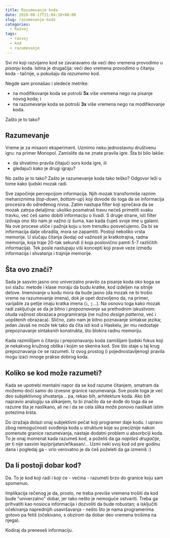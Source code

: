 ```yaml
---
title: Razumevanje koda
date: 2018-08-17T21:04:18+00:00
slug: razumevanje-koda
categories:
  - Razvoj
tags:
  - razvoj
  - kod
  - razumevanje
---
```


Svi mi koji razvijamo kod se zavaravamo da veći deo vremena provodimo u _pisanju_ koda. Istina je drugačija: veći deo vremena provodimo u čitanju koda - tačnije, u pokušaju da _razumemo_ kod.

Negde sam pronašao i sledeće metrike:

+ na modifikovanje koda se potroši **5x** više vremena nego na pisanje novog koda; i
+ na razumevanje koda se potroši **3x** više vremena nego na modifikovanje koda.

Zašto je to tako?

## Razumevanje

Vreme je za misaoni eksperiment. Uzmimo neku jednostavnu društvenu igru: na primer Monopol. Zamislite da ne znate pravila igre. Šta bi bilo lakše:

+ da shvatimo pravila čitajući sors koda igre, ili
+ gledajući kako je drugi igraju?

No zašto je to tako? Zašto je razumevanje koda tako teško? Odgovor leži u tome kako ljudski mozak radi.

Sve započinje percepcijom informacija. Njih mozak transformiše raznim mehanizmima (_top-down_, _bottom-up_) koji dovode do toga da se informacija procesira do određenog nivoa. Zatim nastupa filter koji sprečava da se mozak zatrpa detaljima: ukoliko posmatraš travu nećeš primetiti svaku travku, već ćeš samo dobiti informaciju o livadi. S druge strane, isti filter izdvaja ono što nam je važno iz šuma, kao kada čuješ svoje ime u galami. Na ove procese utiče i pažnja koju u tom trenutku posvećujemo. Da bi se informacija dalje obradila, mora se zapamtiti. Postoji nekoliko vrsta memorije. U slučaju čitanja (koda) od važnosti je kratkotrajna, radna memorija, koja traje 20-tak sekundi (i koja poslovično pamti 5-7 različitih informacija). Tek posle nastupaju viši koncepti koji prave veze između informacija i shvatanja i trajnije memorije.

## Šta ovo znači?

Sada je sasvim jasno ono univerzalno pravilo za pisanje koda oko koga se svi slažu: metode i klase moraju da budu kratke, kod izdeljen na sitnije delove. Imenovanje u kodu mora da bude jasno (da mozak ne bi trošio vreme na razumevanje imena), dok je opet dozvoljeno da, na primer, varijable za petlje imaju kratka imena (`i`, `j`...). Na osnovu toga kako mozak radi zaključuje se da je bitno i _prepoznavanje_ sa prethodnim iskustvom: otuda važnost obrazaca programiranja (ne nužno _design patterna_, već i uopštenih obrazaca). Slično, zato nam je bitno poznavanje sintakse jezika; jedan Javaš ne može tek tako da čita isti kod u Haskelu, jer mu nedostaje prepoznavanje sintaksnih konstrukta, što blokira radnu memoriju.

Kada razmišljam o čitanju i prepoznavanju koda zamišljam ljudski fokus koji je nekakvog kružnog oblika i kojim se skenira kod. Sve što staje u taj krug prepoznavanja će se razumeti. Iz ovog prostog (i pojednostavljenog) pravila mogu izaći mnoge prakse dobrog koda.

## Koliko se kod može razumeti?

Kada se upotrebi mentalni napor da se kod razume čitanjem, smatram da možemo doći samo do izvesne granice razumevanja. Sve posle toga je već deo subjektivnog shvatanja... pa, rekao bih, arhitekture koda. Ako bih napravio analogiju sa slikanjem, to bi značilo da se dođe do toga da se razume šta je naslikano, ali ne i da se cela slika može ponovo naslikati istim potezima kista.

Do izražaja dolazi onaj subjektivni pečat koji programer daje kodu. I upravo zbog nemogućnosti svođenja koda u strukture koje su preciznije nakon pomenute granice razumevanja, nastaje dodatni problem u absorbciji koda. To je onaj momenat kada razumeš kod, a poželiš da ga _napišeš drugačije_, jer ti nije sasvim lep/prijatan/efikasan/... Uzmi neki svoj kod od pre godinu dana i pogledaj ga - vrlo verovatno je da ćeš poželeti da ga izmeniš :)

## Da li postoji dobar kod?

Da. To je kod koji radi i koji će - većina - razumeti brzo do granice koju sam spomenuo.

Implikacija rečenog je da, prosto, ne treba previše vremena trošiti da kod bude "univerzalno" dobar, jer tako nešto je nemoguće ostvariti. Treba ga prihvatiti kao nosioca informacija i dozvoliti da bude robustan; a isključiti očekivanja naprednijih usavršavanja - nešto što je nama programerima gotovo pa fetiš (očekivano, s obzirom da dobar deo vremena trošima na njega).

Kodiraj da preneseš informaciju.
